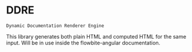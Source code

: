 # DDRE

`Dynamic Documentation Renderer Engine`

This library generates both plain HTML and computed HTML for the same input.
Will be in use inside the flowbite-angular documentation.
